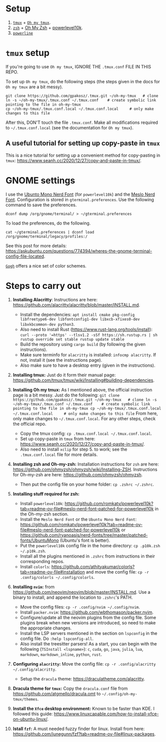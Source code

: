 # Setup

1. [`tmux`](https://github.com/tmux/tmux/wiki) + [`Oh my tmux`](https://github.com/gpakosz/.tmux#configuration).
2. [`zsh`](https://www.zsh.org/) + [Oh My Zsh](https://ohmyz.sh/) + [powerlevel10k](https://github.com/romkatv/powerlevel10k#fonts).
3. [`powerline`](https://github.com/powerline/powerline)

# `tmux` setup

If you're going to use `Oh my tmux`, IGNORE THE `.tmux.conf` FILE IN THIS REPO.

To set up `Oh my tmux`, do the following steps (the steps given in the docs for `Oh my tmux` are a bit messy).

```shell
git clone https://github.com/gpakosz/.tmux.git ~/oh-my-tmux   # clone
ln -s ~/oh-my-tmux/.tmux.conf ~/.tmux.conf    # create symbolic link pointing to the file in oh-my-tmux
cp ~/oh-my-tmux/.tmux.conf.local ~/.tmux.conf.local     # only make changes to this file
```

After this, DON'T touch the file `.tmux.conf`. Make all modifications required to `~/.tmux.conf.local` (see the documentation for `Oh my tmux`).

## A useful tutorial for setting up copy-paste in `tmux`

This is a nice tutorial for setting up a convenient method for copy-pasting in `tmux`: https://www.seanh.cc/2020/12/27/copy-and-paste-in-tmux/.

# GNOME settings

I use the  [Ubunto Mono Nerd Font](https://github.com/ryanoasis/nerd-fonts/tree/master/patched-fonts/UbuntuMono) (for `powerlevel10k`) and the [Meslo Nerd Font](https://github.com/romkatv/powerlevel10k#fonts). Configuration is stored in `gterminal.preferences`. Use the following command to save the preferences.

```shell
dconf dump /org/gnome/terminal/ > ~/gterminal.preferences
```

To load the preferences, do the following. 

```shell
cat ~/gterminal.preferences | dconf load /org/gnome/terminal/legacy/profiles:/
```

See this post for more details: https://askubuntu.com/questions/774394/wheres-the-gnome-terminal-config-file-located. 

[`Gogh`](https://github.com/Gogh-Co/Gogh) offers a nice set of color schemes.

# Steps to carry out

1. **Installing Alacritty**: Instructions are here: https://github.com/alacritty/alacritty/blob/master/INSTALL.md.
    - Install the dependencies: `apt install cmake pkg-config libfreetype6-dev libfontconfig1-dev libxcb-xfixes0-dev libxkbcommon-dev python3`.
    - Also need to install Rust (https://www.rust-lang.org/tools/install):
            ```
            curl --proto '=https' --tlsv1.2 -sSf https://sh.rustup.rs | sh
            rustup override set stable
            rustup update stable
            ```
    - Build the repository using `cargo build` (by following the given instructions).
    - Make sure terminfo for `alacritty` is installed: `infocmp alacritty`. If not, install it (see the instructions page).
    - Also make sure to have a desktop entry (given in the instructions).

2. **Installing tmux:** Just do it form their manual page: https://github.com/tmux/tmux/wiki/Installing#building-dependencies.
3. **Installing Oh my tmux:** As I mentioned above, the official instruction page is a bit messy. Just do the following:
        ```
        git clone https://github.com/gpakosz/.tmux.git ~/oh-my-tmux   # clone
        ln -s ~/oh-my-tmux/.tmux.conf ~/.tmux.conf    # create symbolic link pointing to the file in oh-my-tmux
        cp ~/oh-my-tmux/.tmux.conf.local ~/.tmux.conf.local     # only make changes to this file
        ```
    From here, only make changes to `~/.tmux.conf.local`. For any other steps, check the official repo.
    - Copy the tmux config: `cp .tmux.conf.local ~/.tmux.conf.local`.
    - Set up copy-paste in `tmux` from here: https://www.seanh.cc/2020/12/27/copy-and-paste-in-tmux/.
    - Also need to install `xclip` for step 5. to work; see the `.tmux.conf.local` file for more details.
4. **Installing zsh and Oh-my-zsh:** Installation instructions for `zsh` are here: https://github.com/ohmyzsh/ohmyzsh/wiki/Installing-ZSH. Instructions for
    Oh-my-zsh are here: https://github.com/ohmyzsh/ohmyzsh.
    - Then put the config file on your home folder: `cp .zshrc ~/.zshrc`.

5. **Installing stuff required for zsh:**
    - Install `powerlevel10k`: https://github.com/romkatv/powerlevel10k?tab=readme-ov-file#meslo-nerd-font-patched-for-powerlevel10k in the Oh-my-zsh section.
    - Install the `Meslo Nerd Font` or the `Ubuntu Mono Nerd Font`: https://github.com/romkatv/powerlevel10k?tab=readme-ov-file#meslo-nerd-font-patched-for-powerlevel10k or https://github.com/ryanoasis/nerd-fonts/tree/master/patched-fonts/UbuntuMono (Ubuntu's font is better).
    - Put the `powerlevel10k` config file in the home directory: `cp .p10k.zsh ~/.p10k.zsh`.
    - Install all the plugins mentioned in `.zshrc` from instructions in their corresponding repos.
    - Install `colorls`: https://github.com/athityakumar/colorls?tab=readme-ov-file#installation and move the config file: `cp -r .config/colorls ~/.config/colorls`.

6. **Installing `nvim`:** from https://github.com/neovim/neovim/blob/master/INSTALL.md. Use a binary to install, and append the location to `.zshrc`'s PATH.
    - Move the config files: `cp -r .config/nvim ~/.config/nvim`.
    - Install `packer.nvim`: https://github.com/wbthomason/packer.nvim.
    - Configure/update all the neovim plugins from the config file. Some plugins break when new versions are introduced, so need to make the appropriate changes.
    - Install the LSP servers mentioned in the section on `lspconfig` in the config file. Do `:help lspconfig-all`.
    - Also install the treesitter parsers! As a start, you can begin with the following (`TSInstall <lspname>`): `c`, `cuda`, `go`, `java`, `julia`, `lua`, `markdown`, `markdown_inline`, `python`, `rust`.

7. **Configuring `alacritty`:** Move the config file: `cp -r .config/alacritty ~/.config/alacritty`.
    - Setup the `dracula` theme: https://draculatheme.com/alacritty.

8. **Dracula theme for `tmux`:** Copy the `dracula.conf` file from https://github.com/atgmello/dracula.omt to `~/.config/oh-my-tmux/themes`.

9. **Install the `Xfce` desktop environment:** Known to be faster than KDE. I followed this guide: https://www.linuxcapable.com/how-to-install-xfce-on-ubuntu-linux/.

10. **Istall `fzf`:** A must needed fuzzy finder for linux. Install from here: https://github.com/junegunn/fzf?tab=readme-ov-file#linux-packages.
